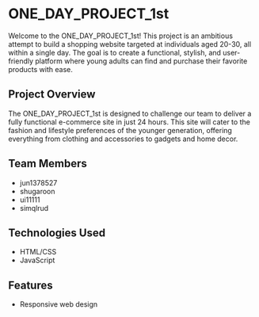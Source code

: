 # ONE_DAY_PROJECT_1st

Welcome to the ONE_DAY_PROJECT_1st! This project is an ambitious attempt to build a shopping website targeted at individuals aged 20-30, all within a single day. The goal is to create a functional, stylish, and user-friendly platform where young adults can find and purchase their favorite products with ease.

## Project Overview

The ONE_DAY_PROJECT_1st is designed to challenge our team to deliver a fully functional e-commerce site in just 24 hours. This site will cater to the fashion and lifestyle preferences of the younger generation, offering everything from clothing and accessories to gadgets and home decor.

## Team Members

- jun1378527
- shugaroon
- ui11111
- simqlrud

## Technologies Used

- HTML/CSS
- JavaScript

## Features

- Responsive web design
